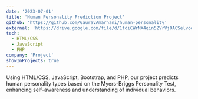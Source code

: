 ```yaml
---
date: '2023-07-01'
title: 'Human Personality Prediction Project'
github: 'https://github.com/GauravAmarnani/human-personality'
external: 'https://drive.google.com/file/d/1tdiCWrNX4qin5ZVrVj0ACSelvod1W4dM/view?usp=drive_link'
tech:
  - HTML/CSS
  - JavaScript
  - PHP
company: 'Project'
showInProjects: true
---
```


Using HTML/CSS, JavaScript, Bootstrap, and PHP, our project predicts human personality types based on the Myers-Briggs Personality Test, enhancing self-awareness and understanding of individual behaviors.
